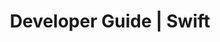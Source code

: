 ---
title: Developer Guide | Swift
description: Swift Developer Guide
menu:
  product_swift_0.7.2:
    identifier: developer-guide
    name: Developer Guide
    parent: setup
    weight: 25
menu_name: product_swift_0.7.2
---
